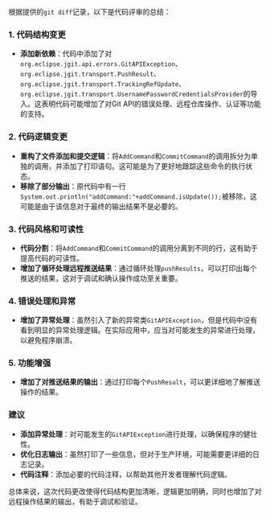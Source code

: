 根据提供的`git diff`记录，以下是代码评审的总结：

### 1. 代码结构变更
- **添加新依赖**：代码中添加了对`org.eclipse.jgit.api.errors.GitAPIException`、`org.eclipse.jgit.transport.PushResult`、`org.eclipse.jgit.transport.TrackingRefUpdate`、`org.eclipse.jgit.transport.UsernamePasswordCredentialsProvider`的导入。这表明代码可能增加了对Git API的错误处理、远程仓库操作、认证等功能的支持。

### 2. 代码逻辑变更
- **重构了文件添加和提交逻辑**：将`AddCommand`和`CommitCommand`的调用拆分为单独的调用，并添加了打印语句。这可能是为了更好地跟踪这些命令的执行状态。
- **移除了部分输出**：原代码中有一行`System.out.println("addCommand:"+addCommand.isUpdate());`被移除，这可能是由于该信息对于最终的输出结果不是必要的。

### 3. 代码风格和可读性
- **代码分割**：将`AddCommand`和`CommitCommand`的调用分离到不同的行，这有助于提高代码的可读性。
- **增加了循环处理远程推送结果**：通过循环处理`pushResults`，可以打印出每个推送的结果，这对于调试和确认操作成功至关重要。

### 4. 错误处理和异常
- **增加了异常处理**：虽然引入了新的异常类`GitAPIException`，但是代码中没有看到明显的异常处理逻辑。在实际应用中，应当对可能发生的异常进行处理，以避免程序崩溃。

### 5. 功能增强
- **增加了对推送结果的输出**：通过打印每个`PushResult`，可以更详细地了解推送操作的结果。

### 建议
- **添加异常处理**：对可能发生的`GitAPIException`进行处理，以确保程序的健壮性。
- **优化日志输出**：虽然打印了一些信息，但对于生产环境，可能需要更详细的日志记录。
- **代码注释**：添加必要的代码注释，以帮助其他开发者理解代码逻辑。

总体来说，这次代码更改使得代码结构更加清晰，逻辑更加明确，同时也增加了对远程操作结果的输出，有助于调试和验证。